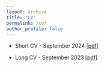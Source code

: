 ```yaml
---
layout: archive
title: "CV"
permalink: /cv/
author_profile: false
---
```


- Short CV - September 2024 [[pdf](/files/AbrahamAzarCV_short.pdf)] 

<object data="{{ site.url }}/files/AbrahamAzarCV_short.pdf" width="1000" height="500" type='application/pdf'></object>

- Long CV - September 2023 [[pdf](/files/AbrahamAzar_Long_CV.pdf)]

<object data="{{ site.url }}/files/AbrahamAzar_Long_CV.pdf" width="1000" height="500" type='application/pdf'></object>

